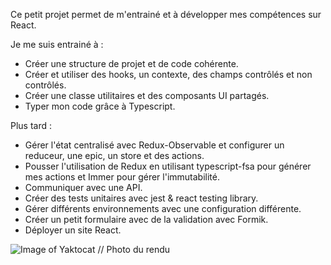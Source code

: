 Ce petit projet permet de m'entrainé et à développer mes compétences sur React.

Je me suis entrainé à :
- Créer une structure de projet et de code cohérente.
- Créer et utiliser des hooks, un contexte, des champs contrôlés et non contrôlés.
- Créer une classe utilitaires et des composants UI partagés.
- Typer mon code grâce à Typescript.

Plus tard :
- Gérer l'état centralisé avec Redux-Observable et configurer un reduceur, une epic, un store et des actions.
- Pousser l'utilisation de Redux en utilisant typescript-fsa pour générer mes actions et Immer pour gérer l'immutabilité.
- Communiquer avec une API.
- Créer des tests unitaires avec jest & react testing library.
- Gérer différents environnements avec une configuration différente.
- Créer un petit formulaire avec de la validation avec Formik.
- Déployer un site React.


![Image of Yaktocat](https://imgur.com/RDZwvL6.png)
// Photo du rendu

